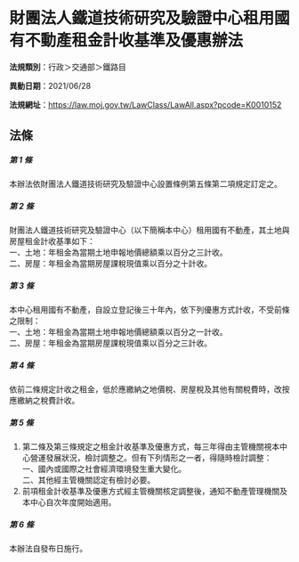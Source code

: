 # 財團法人鐵道技術研究及驗證中心租用國有不動產租金計收基準及優惠辦法

**法規類別**：行政＞交通部＞鐵路目

**異動日期**：2021/06/28  

**法規網址**：https://law.moj.gov.tw/LawClass/LawAll.aspx?pcode=K0010152





## 法條
##### 第 1 條
本辦法依財團法人鐵道技術研究及驗證中心設置條例第五條第二項規定訂定之。

##### 第 2 條
財團法人鐵道技術研究及驗證中心（以下簡稱本中心）租用國有不動產，其土地與房屋租金計收基準如下：  
一、土地：年租金為當期土地申報地價總額乘以百分之三計收。  
二、房屋：年租金為當期房屋課稅現值乘以百分之十計收。

##### 第 3 條
本中心租用國有不動產，自設立登記後三十年內，依下列優惠方式計收，不受前條之限制：  
一、土地：年租金為當期土地申報地價總額乘以百分之一計收。  
二、房屋：年租金為當期房屋課稅現值乘以百分之三計收。

##### 第 4 條
依前二條規定計收之租金，低於應繳納之地價稅、房屋稅及其他有關稅費時，改按應繳納之稅費計收。

##### 第 5 條
1. 第二條及第三條規定之租金計收基準及優惠方式，每三年得由主管機關視本中心營運發展狀況，檢討調整之。但有下列情形之一者，得隨時檢討調整：  
一、國內或國際之社會經濟環境發生重大變化。  
二、其他經主管機關認定有檢討必要。
1. 前項租金計收基準及優惠方式經主管機關核定調整後，通知不動產管理機關及本中心自次年度開始適用。

##### 第 6 條
本辦法自發布日施行。


